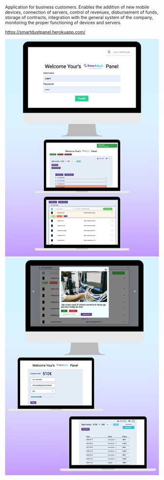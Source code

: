 Application for business customers. Enables the addition of new mobile devices, connection of servers, control of revenues, disbursement of funds, storage of contracts, integration with the general system of the company, monitoring the proper functioning of devices and servers.

https://smartdustpanel.herokuapp.com/

<img src='/public/img/1.png' />
<img src='/public/img/2.png' />